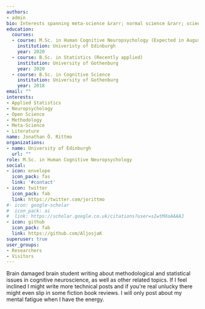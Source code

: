```yaml
---
authors:
- admin
bio: Interests spanning meta-science &rarr; normal science &rarr; science communication &rarr; poetry &rarr; absurdity.
education:
  courses:
  - course: M.Sc. in Human Cognitive Neuropsychology (Expected in August)
    institution: Univeristy of Edinburgh
    year: 2020
  - course: B.Sc. in Statistics (Recently applied)
    institution: University of Gothenburg
    year: 2020
  - course: B.Sc. in Cognitive Science
    institution: University of Gothenburg
    year: 2018
email: ""
interests:
- Applied Statistics
- Neuropsychology
- Open Science
- Methodology
- Meta-Science
- Literature
name: Jonathan Ö. Rittmo
organizations:
- name: University of Edinburgh
  url: ""
role: M.Sc. in Human Cognitive Neuropsychology
social:
- icon: envelope
  icon_pack: fas
  link: '#contact'
- icon: twitter
  icon_pack: fab
  link: https://twitter.com/jorittmo
#- icon: google-scholar
#  icon_pack: ai
#  link: https://scholar.google.co.uk/citations?user=sIwtMXoAAAAJ
- icon: github
  icon_pack: fab
  link: https://github.com/AljosjaK
superuser: true
user_groups:
- Researchers
- Visitors
---
```


Brain damaged brain student writing about methodological and statistical issues in cognitive neuroscience, 
as well as other related topics. If I feel inclined I might write more technical 
posts and if you're real unlucky there might even slip in some fiction book reviews. I will only post
about my mental fatigue when I have the energy. 
